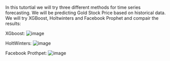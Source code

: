 In this tutortial we will try three different methods for time series forecasting. We will be predicting Gold Stock Price based on historical data. 
We will try XGBoost, Holtwinters and Facebook Prophet and compair the results:

XGboost:
![image](https://github.com/NeuronalLab/Time_Series_Forecasting/assets/135448227/7057c6d9-18d9-4eac-bcaa-74878fa82a06)

HoltWinters:
![image](https://github.com/NeuronalLab/Time_Series_Forecasting/assets/135448227/fe6b0687-b728-47b0-9536-dbf4322aa4a3)

Facebook Prothpet:
![image](https://github.com/NeuronalLab/Time_Series_Forecasting/assets/135448227/fbf407d8-a46f-4ddb-85bd-ed2077ab65da)

